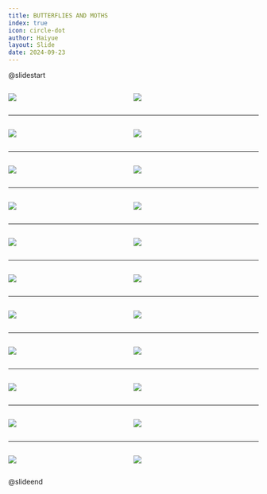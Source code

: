 ```yaml
---
title: BUTTERFLIES AND MOTHS
index: true
icon: circle-dot
author: Haiyue
layout: Slide
date: 2024-09-23
---
```

 
@slidestart

<div style="display:flex">
<div style="flex:1">

![](/reading/english/Level-S/BUTTERFLIES%20AND%20MOTHS/001.webp)
</div>
<div style="flex:1">

![](/reading/english/Level-S/BUTTERFLIES%20AND%20MOTHS/002.webp)
</div>
</div>

---

<div style="display:flex">
<div style="flex:1">

![](/reading/english/Level-S/BUTTERFLIES%20AND%20MOTHS/003.webp)
</div>
<div style="flex:1">

![](/reading/english/Level-S/BUTTERFLIES%20AND%20MOTHS/004.webp)
</div>
</div>

---

<div style="display:flex">
<div style="flex:1">

![](/reading/english/Level-S/BUTTERFLIES%20AND%20MOTHS/005.webp)
</div>
<div style="flex:1">

![](/reading/english/Level-S/BUTTERFLIES%20AND%20MOTHS/006.webp)
</div>
</div>

---

<div style="display:flex">
<div style="flex:1">

![](/reading/english/Level-S/BUTTERFLIES%20AND%20MOTHS/007.webp)
</div>
<div style="flex:1">

![](/reading/english/Level-S/BUTTERFLIES%20AND%20MOTHS/008.webp)
</div>
</div>

---

<div style="display:flex">
<div style="flex:1">

![](/reading/english/Level-S/BUTTERFLIES%20AND%20MOTHS/009.webp)
</div>
<div style="flex:1">

![](/reading/english/Level-S/BUTTERFLIES%20AND%20MOTHS/010.webp)
</div>
</div>

---

<div style="display:flex">
<div style="flex:1">

![](/reading/english/Level-S/BUTTERFLIES%20AND%20MOTHS/011.webp)
</div>
<div style="flex:1">

![](/reading/english/Level-S/BUTTERFLIES%20AND%20MOTHS/012.webp)
</div>
</div>

---

<div style="display:flex">
<div style="flex:1">

![](/reading/english/Level-S/BUTTERFLIES%20AND%20MOTHS/013.webp)
</div>
<div style="flex:1">

![](/reading/english/Level-S/BUTTERFLIES%20AND%20MOTHS/014.webp)
</div>
</div>

---

<div style="display:flex">
<div style="flex:1">

![](/reading/english/Level-S/BUTTERFLIES%20AND%20MOTHS/015.webp)
</div>
<div style="flex:1">

![](/reading/english/Level-S/BUTTERFLIES%20AND%20MOTHS/016.webp)
</div>
</div>

---

<div style="display:flex">
<div style="flex:1">

![](/reading/english/Level-S/BUTTERFLIES%20AND%20MOTHS/017.webp)
</div>
<div style="flex:1">

![](/reading/english/Level-S/BUTTERFLIES%20AND%20MOTHS/018.webp)
</div>
</div>

---

<div style="display:flex">
<div style="flex:1">

![](/reading/english/Level-S/BUTTERFLIES%20AND%20MOTHS/019.webp)
</div>
<div style="flex:1">

![](/reading/english/Level-S/BUTTERFLIES%20AND%20MOTHS/020.webp)
</div>
</div>

---

<div style="display:flex">
<div style="flex:1">

![](/reading/english/Level-S/BUTTERFLIES%20AND%20MOTHS/021.webp)
</div>
<div style="flex:1">

![](/reading/english/Level-S/BUTTERFLIES%20AND%20MOTHS/022.webp)
</div>
</div>

@slideend